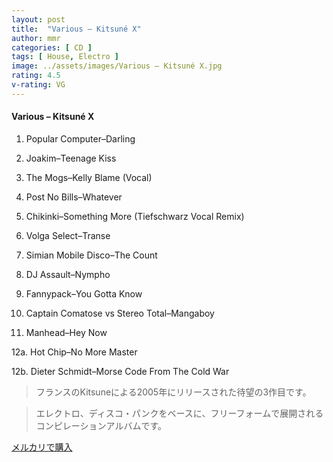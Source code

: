 ```yaml
---
layout: post
title:  "Various – Kitsuné X"
author: mmr
categories: [ CD ]
tags: [ House, Electro ]
image: ../assets/images/Various – Kitsuné X.jpg
rating: 4.5
v-rating: VG
---
```


#### Various – Kitsuné X

1. Popular Computer–Darling

2. Joakim–Teenage Kiss

3. The Mogs–Kelly Blame (Vocal)

4. Post No Bills–Whatever

5. Chikinki–Something More (Tiefschwarz Vocal Remix)

6. Volga Select–Transe

7. Simian Mobile Disco–The Count

8. DJ Assault–Nympho

9. Fannypack–You Gotta Know

10. Captain Comatose vs Stereo Total–Mangaboy

11. Manhead–Hey Now

12a. Hot Chip–No More Master

12b. Dieter Schmidt–Morse Code From The Cold War

> フランスのKitsuneによる2005年にリリースされた待望の3作目です。

> エレクトロ、ディスコ・パンクをベースに、フリーフォームで展開されるコンピレーションアルバムです。

[メルカリで購入](https://jp.mercari.com/item/m55280452092)
